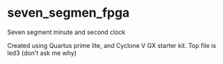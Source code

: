 # seven_segmen_fpga
Seven segment minute and second clock

Created using Quartus prime lite, and Cyclone V GX starter kit.
Top file is led3 (don't ask me why)
